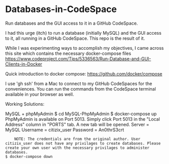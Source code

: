 # Databases-in-CodeSpace
Run databases and the GUI access to it in a GitHub CodeSpace.

I had this urge (itch) to run a database (initially MySQL) and the GUI access to it, all running in a GitHub CodeSpace.
This repo is the result of it.

While I was experimenting ways to accomplish my objectives, I came across this site which contains the necessary docker-compose files
https://www.codeproject.com/Tips/5336563/Run-Database-and-GUI-Clients-in-Docker


Quick introduction to docker compose: https://github.com/docker/compose

I use 'gh ssh' from a Mac to connect to my GitHub CodeSpaces for the conveniences. You can run the commands from the CodeSpace terminal available in your browser as well.


Working Solutions:

MySQL + phpMyAdmin
   $ cd MySQL-PhpMyAdmin
   $ docker-compose up
   PhpMyAdmin is available on Port 5013. Simply click Port 5013 in the "Local Address" column in "PORTS" tab. A new tab will be opened.
       Server = MySQL
       Username = citizix_user
       Password = An0thrS3crt

        NOTE: The credentials are from the original author. User citizix_user does not have any privilages to create databases. Please create your own user with the necessary privilages to administer databases.
    $ docker-compose down


